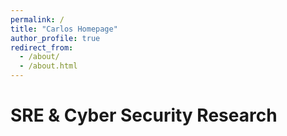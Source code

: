 ```yaml
---
permalink: /
title: "Carlos Homepage"
author_profile: true
redirect_from: 
  - /about/
  - /about.html
---
```


# SRE & Cyber Security Research
